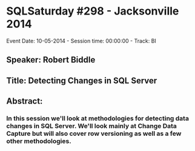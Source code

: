 # SQLSaturday #298 - Jacksonville 2014
Event Date: 10-05-2014 - Session time: 00:00:00 - Track: BI
## Speaker: Robert Biddle
## Title: Detecting Changes in SQL Server
## Abstract:
### In this session we'll look at methodologies for detecting data changes in SQL Server. We'll look mainly at Change Data Capture but will also cover row versioning as well as a few other methodologies.

